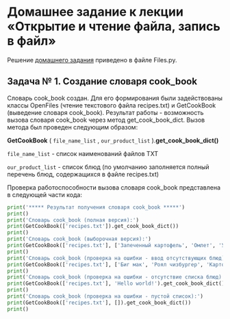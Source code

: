 # Домашнее задание к лекции «Открытие и чтение файла, запись в файл»

Решение [домашнего задания](https://github.com/netology-code/py-homeworks-basic/tree/master/7.files) приведено в файле Files.py.

## Задача № 1. Создание словаря cook_book
Словарь cook_book создан. Для его формирования были задействованы классы OpenFiles (чтение текстового файла recipes.txt) и GetCookBook (выведение словаря cook_book). Результат работы - возможность вызова словаря cook_book через метод get_cook_book_dict. Вызов метода был проведен следующим образом:

**GetCookBook** ( ```file_name_list``` , ```our_product_list``` ).**get_cook_book_dict()**

```file_name_list``` - список наименований файлов TXT

```our_product_list``` - список блюд (по умолчанию заполняется полный перечень блюд, содержащихся в файле recipes.txt)

Проверка работоспособности вызова словаря cook_book представлена в следующей части кода:

```python
print('***** Результат получения словаря cook_book *****')
print()
print('Словарь cook_book (полная версия):')
print(GetCookBook(['recipes.txt']).get_cook_book_dict())
print()
print('Словарь cook_book (выборочная версия):')
print(GetCookBook(['recipes.txt'], ['Запеченный картофель', 'Омлет', 'Утка по-пекински']).get_cook_book_dict())
print()
print('Словарь cook_book (проверка на ошибки - ввод отсутствующих блюд):')
print(GetCookBook(['recipes.txt'], ['Биг мак', 'Роял чизбургер', 'Картошка фри', 'Фахитос']).get_cook_book_dict())
print()
print('Словарь cook_book (проверка на ошибки - отсутствие списка блюд):')
print(GetCookBook(['recipes.txt'], 'Hello world!').get_cook_book_dict())
print()
print('Словарь cook_book (проверка на ошибки - пустой список):')
print(GetCookBook(['recipes.txt'], []).get_cook_book_dict())
print()
```
